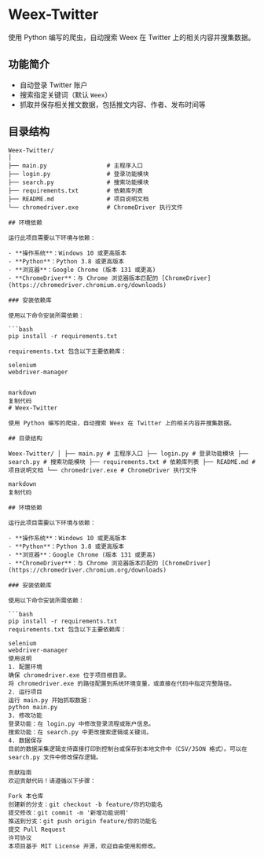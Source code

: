 # Weex-Twitter

使用 Python 编写的爬虫，自动搜索 Weex 在 Twitter 上的相关内容并搜集数据。

## 功能简介

- 自动登录 Twitter 账户
- 搜索指定关键词（默认 `Weex`）
- 抓取并保存相关推文数据，包括推文内容、作者、发布时间等

## 目录结构

```plaintext
Weex-Twitter/
│
├── main.py                 # 主程序入口
├── login.py                # 登录功能模块
├── search.py               # 搜索功能模块
├── requirements.txt        # 依赖库列表
├── README.md               # 项目说明文档
└── chromedriver.exe        # ChromeDriver 执行文件

## 环境依赖

运行此项目需要以下环境与依赖：

- **操作系统**：Windows 10 或更高版本
- **Python**：Python 3.8 或更高版本
- **浏览器**：Google Chrome (版本 131 或更高)
- **ChromeDriver**：与 Chrome 浏览器版本匹配的 [ChromeDriver](https://chromedriver.chromium.org/downloads)

### 安装依赖库

使用以下命令安装所需依赖：

```bash
pip install -r requirements.txt

requirements.txt 包含以下主要依赖库：

selenium
webdriver-manager


markdown
复制代码
# Weex-Twitter

使用 Python 编写的爬虫，自动搜索 Weex 在 Twitter 上的相关内容并搜集数据。

## 目录结构

Weex-Twitter/ │ ├── main.py # 主程序入口 ├── login.py # 登录功能模块 ├── search.py # 搜索功能模块 ├── requirements.txt # 依赖库列表 ├── README.md # 项目说明文档 └── chromedriver.exe # ChromeDriver 执行文件

markdown
复制代码

## 环境依赖

运行此项目需要以下环境与依赖：

- **操作系统**：Windows 10 或更高版本
- **Python**：Python 3.8 或更高版本
- **浏览器**：Google Chrome (版本 131 或更高)
- **ChromeDriver**：与 Chrome 浏览器版本匹配的 [ChromeDriver](https://chromedriver.chromium.org/downloads)

### 安装依赖库

使用以下命令安装所需依赖：

```bash
pip install -r requirements.txt
requirements.txt 包含以下主要依赖库：

selenium
webdriver-manager
使用说明
1. 配置环境
确保 chromedriver.exe 位于项目根目录。
将 chromedriver.exe 的路径配置到系统环境变量，或直接在代码中指定完整路径。
2. 运行项目
运行 main.py 开始抓取数据：
python main.py
3. 修改功能
登录功能：在 login.py 中修改登录流程或账户信息。
搜索功能：在 search.py 中更改搜索逻辑或关键词。
4. 数据保存
目前的数据采集逻辑支持直接打印到控制台或保存到本地文件中（CSV/JSON 格式）。可以在 search.py 文件中修改保存逻辑。

贡献指南
欢迎贡献代码！请遵循以下步骤：

Fork 本仓库
创建新的分支：git checkout -b feature/你的功能名
提交修改：git commit -m '新增功能说明'
推送到分支：git push origin feature/你的功能名
提交 Pull Request
许可协议
本项目基于 MIT License 开源，欢迎自由使用和修改。
